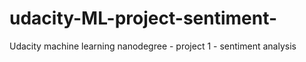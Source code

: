 # udacity-ML-project-sentiment-
Udacity machine learning nanodegree - project 1 - sentiment analysis
